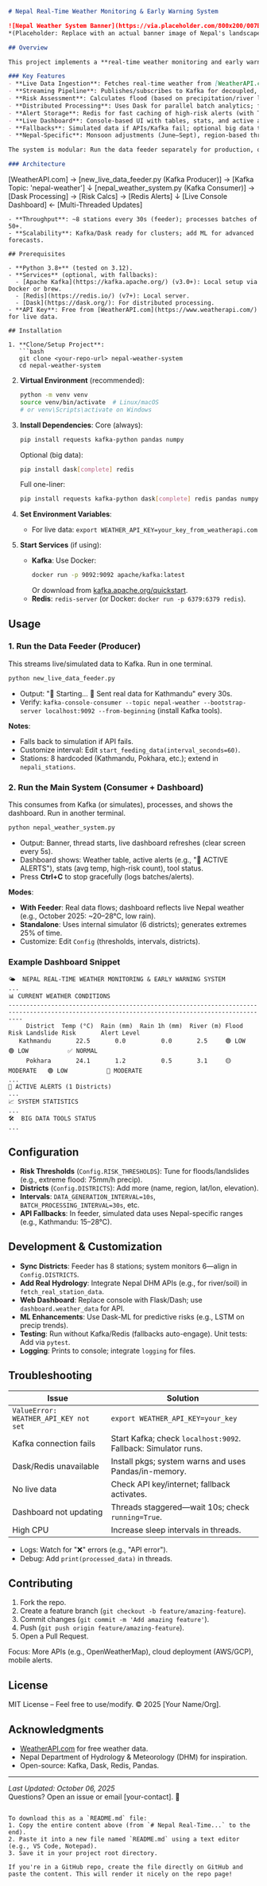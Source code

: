 ```markdown
# Nepal Real-Time Weather Monitoring & Early Warning System

![Nepal Weather System Banner](https://via.placeholder.com/800x200/007BFF/FFFFFF?text=Nepal+Weather+Monitoring+System)  
*(Placeholder: Replace with an actual banner image of Nepal's landscape or weather map)*

## Overview

This project implements a **real-time weather monitoring and early warning system** tailored for Nepal, focusing on flood and landslide risks during monsoon seasons. It uses live weather data from external APIs, streams it via Apache Kafka, processes it with distributed computing (Dask), caches alerts in Redis, and displays a live console dashboard for quick insights.

### Key Features
- **Live Data Ingestion**: Fetches real-time weather from [WeatherAPI.com](https://www.weatherapi.com/) for major Nepali stations (e.g., Kathmandu, Pokhara).
- **Streaming Pipeline**: Publishes/subscribes to Kafka for decoupled, scalable data flow.
- **Risk Assessment**: Calculates flood (based on precipitation/river levels) and landslide (hills-specific, soil moisture) risks with configurable thresholds.
- **Distributed Processing**: Uses Dask for parallel batch analytics; falls back to Pandas.
- **Alert Storage**: Redis for fast caching of high-risk alerts (with TTL and recent lists).
- **Live Dashboard**: Console-based UI with tables, stats, and active alerts; refreshes every 5 seconds.
- **Fallbacks**: Simulated data if APIs/Kafka fail; optional big data tools (runs with basics).
- **Nepal-Specific**: Monsoon adjustments (June–Sept), region-based thresholds (valleys, hills, plains).

The system is modular: Run the data feeder separately for production, or use the consumer's built-in simulator for testing.

### Architecture
```
[WeatherAPI.com] → [new_live_data_feeder.py (Kafka Producer)] → [Kafka Topic: 'nepal-weather']
                                                                 ↓
[nepal_weather_system.py (Kafka Consumer)] → [Dask Processing] → [Risk Calcs] → [Redis Alerts]
                                                                 ↓
[Live Console Dashboard] ← [Multi-Threaded Updates]
```
- **Throughput**: ~8 stations every 30s (feeder); processes batches of 50+.
- **Scalability**: Kafka/Dask ready for clusters; add ML for advanced forecasts.

## Prerequisites

- **Python 3.8+** (tested on 3.12).
- **Services** (optional, with fallbacks):
  - [Apache Kafka](https://kafka.apache.org/) (v3.0+): Local setup via Docker or brew.
  - [Redis](https://redis.io/) (v7+): Local server.
  - [Dask](https://dask.org/): For distributed processing.
- **API Key**: Free from [WeatherAPI.com](https://www.weatherapi.com/) for live data.

## Installation

1. **Clone/Setup Project**:
   ```bash
   git clone <your-repo-url> nepal-weather-system
   cd nepal-weather-system
   ```

2. **Virtual Environment** (recommended):
   ```bash
   python -m venv venv
   source venv/bin/activate  # Linux/macOS
   # or venv\Scripts\activate on Windows
   ```

3. **Install Dependencies**:
   Core (always):
   ```bash
   pip install requests kafka-python pandas numpy
   ```
   Optional (big data):
   ```bash
   pip install dask[complete] redis
   ```
   Full one-liner:
   ```bash
   pip install requests kafka-python dask[complete] redis pandas numpy
   ```

4. **Set Environment Variables**:
   - For live data: `export WEATHER_API_KEY=your_key_from_weatherapi.com`

5. **Start Services** (if using):
   - **Kafka**: Use Docker:
     ```bash
     docker run -p 9092:9092 apache/kafka:latest
     ```
     Or download from [kafka.apache.org/quickstart](https://kafka.apache.org/quickstart).
   - **Redis**: `redis-server` (or Docker: `docker run -p 6379:6379 redis`).

## Usage

### 1. Run the Data Feeder (Producer)
This streams live/simulated data to Kafka. Run in one terminal.

```bash
python new_live_data_feeder.py
```

- Output: "🚀 Starting... 📡 Sent real data for Kathmandu" every 30s.
- Verify: `kafka-console-consumer --topic nepal-weather --bootstrap-server localhost:9092 --from-beginning` (install Kafka tools).

**Notes**:
- Falls back to simulation if API fails.
- Customize interval: Edit `start_feeding_data(interval_seconds=60)`.
- Stations: 8 hardcoded (Kathmandu, Pokhara, etc.); extend in `nepali_stations`.

### 2. Run the Main System (Consumer + Dashboard)
This consumes from Kafka (or simulates), processes, and shows the dashboard. Run in another terminal.

```bash
python nepal_weather_system.py
```

- Output: Banner, thread starts, live dashboard refreshes (clear screen every 5s).
- Dashboard shows: Weather table, active alerts (e.g., "🚨 ACTIVE ALERTS"), stats (avg temp, high-risk count), tool status.
- Press **Ctrl+C** to stop gracefully (logs batches/alerts).

**Modes**:
- **With Feeder**: Real data flows; dashboard reflects live Nepal weather (e.g., October 2025: ~20–28°C, low rain).
- **Standalone**: Uses internal simulator (6 districts); generates extremes 25% of time.
- Customize: Edit `Config` (thresholds, intervals, districts).

### Example Dashboard Snippet
```
🌤️  NEPAL REAL-TIME WEATHER MONITORING & EARLY WARNING SYSTEM
...
📊 CURRENT WEATHER CONDITIONS
------------------------------------------------------------------------------------------------------------------------------------------------
     District  Temp (°C)  Rain (mm)  Rain 1h (mm)  River (m) Flood Risk Landslide Risk       Alert Level
   Kathmandu       22.5       0.0          0.0       2.5     🟢 LOW        🟢 LOW           ✅ NORMAL
     Pokhara       24.1       1.2          0.5       3.1     🟡 MODERATE   🟢 LOW           🔶 MODERATE
...
🚨 ACTIVE ALERTS (1 Districts)
...
📈 SYSTEM STATISTICS
...
🛠️  BIG DATA TOOLS STATUS
...
```

## Configuration

- **Risk Thresholds** (`Config.RISK_THRESHOLDS`): Tune for floods/landslides (e.g., extreme flood: 75mm/h precip).
- **Districts** (`Config.DISTRICTS`): Add more (name, region, lat/lon, elevation).
- **Intervals**: `DATA_GENERATION_INTERVAL=10s`, `BATCH_PROCESSING_INTERVAL=30s`, etc.
- **API Fallbacks**: In feeder, simulated data uses Nepal-specific ranges (e.g., Kathmandu: 15–28°C).

## Development & Customization

- **Sync Districts**: Feeder has 8 stations; system monitors 6—align in `Config.DISTRICTS`.
- **Add Real Hydrology**: Integrate Nepal DHM APIs (e.g., for river/soil) in `fetch_real_station_data`.
- **Web Dashboard**: Replace console with Flask/Dash; use `dashboard.weather_data` for API.
- **ML Enhancements**: Use Dask-ML for predictive risks (e.g., LSTM on precip trends).
- **Testing**: Run without Kafka/Redis (fallbacks auto-engage). Unit tests: Add via `pytest`.
- **Logging**: Prints to console; integrate `logging` for files.

## Troubleshooting

| Issue | Solution |
|-------|----------|
| `ValueError: WEATHER_API_KEY not set` | `export WEATHER_API_KEY=your_key` |
| Kafka connection fails | Start Kafka; check `localhost:9092`. Fallback: Simulator runs. |
| Dask/Redis unavailable | Install pkgs; system warns and uses Pandas/in-memory. |
| No live data | Check API key/internet; fallback activates. |
| Dashboard not updating | Threads staggered—wait 10s; check `running=True`. |
| High CPU | Increase sleep intervals in threads. |

- Logs: Watch for "❌" errors (e.g., "API error").
- Debug: Add `print(processed_data)` in threads.

## Contributing

1. Fork the repo.
2. Create a feature branch (`git checkout -b feature/amazing-feature`).
3. Commit changes (`git commit -m 'Add amazing feature'`).
4. Push (`git push origin feature/amazing-feature`).
5. Open a Pull Request.

Focus: More APIs (e.g., OpenWeatherMap), cloud deployment (AWS/GCP), mobile alerts.

## License

MIT License – Feel free to use/modify. © 2025 [Your Name/Org].

## Acknowledgments

- [WeatherAPI.com](https://www.weatherapi.com/) for free weather data.
- Nepal Department of Hydrology & Meteorology (DHM) for inspiration.
- Open-source: Kafka, Dask, Redis, Pandas.

---

*Last Updated: October 06, 2025*  
Questions? Open an issue or email [your-contact]. 🚀
```

To download this as a `README.md` file:
1. Copy the entire content above (from `# Nepal Real-Time...` to the end).
2. Paste it into a new file named `README.md` using a text editor (e.g., VS Code, Notepad).
3. Save it in your project root directory.

If you're in a GitHub repo, create the file directly on GitHub and paste the content. This will render it nicely on the repo page!
